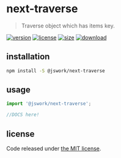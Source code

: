 # next-traverse
> Traverse object which has items key.

[![version][version-image]][version-url]
[![license][license-image]][license-url]
[![size][size-image]][size-url]
[![download][download-image]][download-url]

## installation
```bash
npm install -S @jswork/next-traverse
```

## usage
```js
import '@jswork/next-traverse';

//DOCS here!
```

## license
Code released under [the MIT license](https://github.com/afeiship/next-traverse/blob/master/LICENSE.txt).

[version-image]: https://img.shields.io/npm/v/@jswork/next-traverse
[version-url]: https://npmjs.org/package/@jswork/next-traverse

[license-image]: https://img.shields.io/npm/l/@jswork/next-traverse
[license-url]: https://github.com/afeiship/next-traverse/blob/master/LICENSE.txt

[size-image]: https://img.shields.io/bundlephobia/minzip/@jswork/next-traverse
[size-url]: https://github.com/afeiship/next-traverse/blob/master/dist/next-traverse.min.js

[download-image]: https://img.shields.io/npm/dm/@jswork/next-traverse
[download-url]: https://www.npmjs.com/package/@jswork/next-traverse
